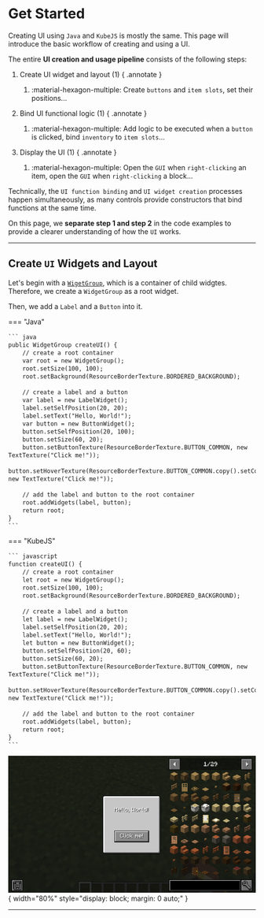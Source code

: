 # Get Started

Creating UI using `Java` and `KubeJS` is mostly the same. This page will introduce the basic workflow of creating and using a UI.  

The entire **UI creation and usage pipeline** consists of the following steps:

1. Create UI widget and layout (1)
    { .annotate }

    1.  :material-hexagon-multiple: Create `buttons` and `item slots`, set their positions...

2. Bind UI functional logic (1)
    { .annotate }

    1.  :material-hexagon-multiple: Add logic to be executed when a `button` is clicked, bind `inventory` to `item slots`...

3. Display the UI (1)
    { .annotate }

    1.  :material-hexagon-multiple: Open the `GUI` when `right-clicking` an item, open the `GUI` when `right-clicking` a block...

Technically, the `UI function binding` and `UI widget creation` processes happen simultaneously, as many controls provide constructors that bind functions at the same time.  

On this page, we **separate step 1 and step 2** in the code examples to provide a clearer understanding of how the `UI` works.

---

## Create `UI` Widgets and Layout
    
Let's begin with a [`WigetGroup`](../widget/WidgetGroup.md), which is a container of child widgtes. Therefore, we create a `WidgetGroup` as a root widget. 

Then, we add a `Label` and a `Button` into it.

=== "Java"

    ``` java 
    public WidgetGroup createUI() {
        // create a root container
        var root = new WidgetGroup();
        root.setSize(100, 100);
        root.setBackground(ResourceBorderTexture.BORDERED_BACKGROUND);

        // create a label and a button
        var label = new LabelWidget();
        label.setSelfPosition(20, 20);
        label.setText("Hello, World!");
        var button = new ButtonWidget();
        button.setSelfPosition(20, 100);
        button.setSize(60, 20);
        button.setButtonTexture(ResourceBorderTexture.BUTTON_COMMON, new TextTexture("Click me!"));
        button.setHoverTexture(ResourceBorderTexture.BUTTON_COMMON.copy().setColor(ColorPattern.CYAN.color), new TextTexture("Click me!"));

        // add the label and button to the root container
        root.addWidgets(label, button);
        return root;
    }
    ```

=== "KubeJS"

    ``` javascript
    function createUI() {
        // create a root container
        let root = new WidgetGroup();
        root.setSize(100, 100);
        root.setBackground(ResourceBorderTexture.BORDERED_BACKGROUND);

        // create a label and a button
        let label = new LabelWidget();
        label.setSelfPosition(20, 20);
        label.setText("Hello, World!");
        let button = new ButtonWidget();
        button.setSelfPosition(20, 60);
        button.setSize(60, 20);
        button.setButtonTexture(ResourceBorderTexture.BUTTON_COMMON, new TextTexture("Click me!"));
        button.setHoverTexture(ResourceBorderTexture.BUTTON_COMMON.copy().setColor(ColorPattern.CYAN.color), new TextTexture("Click me!"));

        // add the label and button to the root container
        root.addWidgets(label, button);
        return root;
    }
    ```
    
 ![Image title](../images/root.png){ width="80%" style="display: block; margin: 0 auto;" }

---



